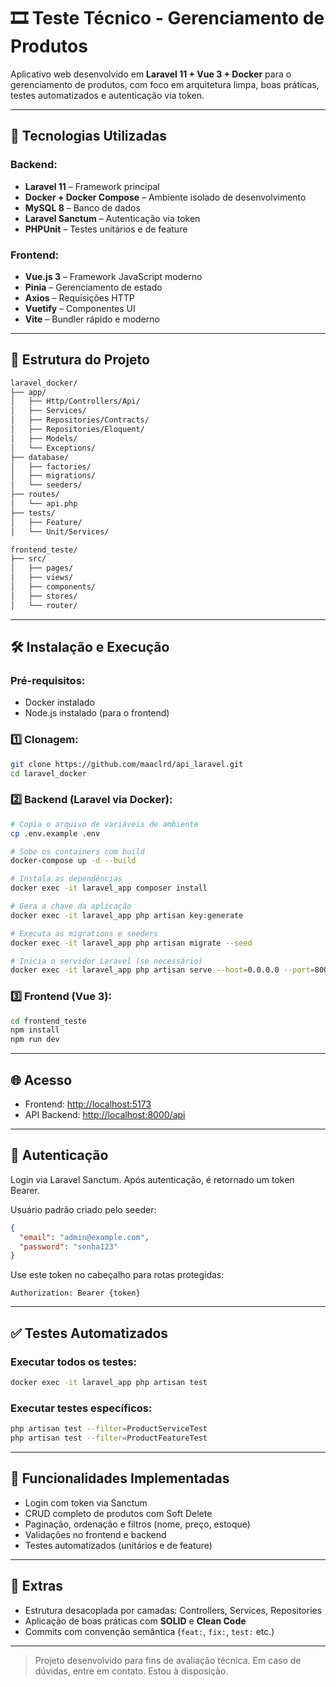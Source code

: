 # 🎞️ Teste Técnico - Gerenciamento de Produtos

Aplicativo web desenvolvido em **Laravel 11 + Vue 3 + Docker** para o gerenciamento de produtos, com foco em arquitetura limpa, boas práticas, testes automatizados e autenticação via token.

---

## 🚀 Tecnologias Utilizadas

### Backend:

* **Laravel 11** – Framework principal
* **Docker + Docker Compose** – Ambiente isolado de desenvolvimento
* **MySQL 8** – Banco de dados
* **Laravel Sanctum** – Autenticação via token
* **PHPUnit** – Testes unitários e de feature

### Frontend:

* **Vue.js 3** – Framework JavaScript moderno
* **Pinia** – Gerenciamento de estado
* **Axios** – Requisições HTTP
* **Vuetify** – Componentes UI
* **Vite** – Bundler rápido e moderno

---

## 📂 Estrutura do Projeto

```bash
laravel_docker/
├── app/
│   ├── Http/Controllers/Api/
│   ├── Services/
│   ├── Repositories/Contracts/
│   ├── Repositories/Eloquent/
│   ├── Models/
│   └── Exceptions/
├── database/
│   ├── factories/
│   ├── migrations/
│   └── seeders/
├── routes/
│   └── api.php
├── tests/
│   ├── Feature/
│   └── Unit/Services/

frontend_teste/
├── src/
│   ├── pages/
│   ├── views/
│   ├── components/
│   ├── stores/
│   └── router/
```

---

## 🛠️ Instalação e Execução

### Pré-requisitos:

* Docker instalado
* Node.js instalado (para o frontend)

### 1️⃣ Clonagem:

```bash
git clone https://github.com/maaclrd/api_laravel.git
cd laravel_docker
```

### 2️⃣ Backend (Laravel via Docker):

```bash
# Copia o arquivo de variáveis de ambiente
cp .env.example .env

# Sobe os containers com build
docker-compose up -d --build

# Instala as dependências
docker exec -it laravel_app composer install

# Gera a chave da aplicação
docker exec -it laravel_app php artisan key:generate

# Executa as migrations e seeders
docker exec -it laravel_app php artisan migrate --seed

# Inicia o servidor Laravel (se necessário)
docker exec -it laravel_app php artisan serve --host=0.0.0.0 --port=8000
```

### 3️⃣ Frontend (Vue 3):

```bash
cd frontend_teste
npm install
npm run dev
```

---

## 🌐 Acesso

* Frontend: [http://localhost:5173](http://localhost:5173)
* API Backend: [http://localhost:8000/api](http://localhost:8000/api)

---

## 🔐 Autenticação

Login via Laravel Sanctum. Após autenticação, é retornado um token Bearer.

Usuário padrão criado pelo seeder:

```json
{
  "email": "admin@example.com",
  "password": "senha123"
}
```

Use este token no cabeçalho para rotas protegidas:

```
Authorization: Bearer {token}
```

---

## ✅ Testes Automatizados

### Executar todos os testes:

```bash
docker exec -it laravel_app php artisan test
```

### Executar testes específicos:

```bash
php artisan test --filter=ProductServiceTest
php artisan test --filter=ProductFeatureTest
```

---

## 🧪 Funcionalidades Implementadas

* Login com token via Sanctum
* CRUD completo de produtos com Soft Delete
* Paginação, ordenação e filtros (nome, preço, estoque)
* Validações no frontend e backend
* Testes automatizados (unitários e de feature)

---

## 📌 Extras

* Estrutura desacoplada por camadas: Controllers, Services, Repositories
* Aplicação de boas práticas com **SOLID** e **Clean Code**
* Commits com convenção semântica (`feat:`, `fix:`, `test:` etc.)

---

> Projeto desenvolvido para fins de avaliação técnica.
> Em caso de dúvidas, entre em contato. Estou à disposição.
